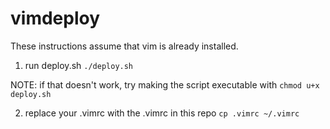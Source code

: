 vimdeploy
========

These instructions assume that vim is already installed.

1. run deploy.sh
`./deploy.sh`

NOTE: if that doesn't work, try making the script executable with
`chmod u+x deploy.sh`

2. replace your .vimrc with the .vimrc in this repo
`cp .vimrc ~/.vimrc`

